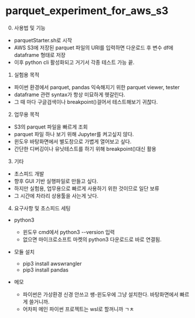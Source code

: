 # parquet_experiment_for_aws_s3

0. 사용법 및 기능
- parquetStarter.sh로 시작
- AWS S3에 저장된 parquet 파일의 URI를 입력하면 다운로드 후 변수 df에 dataframe 형태로 저장
- 이후 python cli 활성화되고 거기서 각종 테스트 가능
끝.

1. 실험용 목적
- 파이썬 환경에서 parquet, pandas 익숙해지기 위한 parquet viewer, tester
- dataframe 관련 syntax가 항상 미묘하게 헷갈린다.
- 그 때 마다 구글검색이나 breakpoint()걸어서 테스트해보기 귀찮다.

2. 업무용 목적
- S3의 parquet 파일을 빠르게 조회
- parquet 파일 하나 보기 위해 Jupyter를 켜고싶지 않다.
- 윈도우 바탕화면에서 별도창으로 가볍게 열어보고 싶다.
- 간단한 디버깅이나 유닛테스트를 하기 위해 breakpoint()대신 활용

3. 기타
- 초스피드 개발
- 향후 GUI 기반 실행파일로 만들고 싶다.
- 하지만 실험용, 업무용으로 빠르게 사용하기 위한 것이므로 일단 보류
- 그 시간에 차라리 상용툴을 사는게 낫다.

4. 요구사항 및 초스피드 세팅
- python3
  - 윈도우 cmd에서 python3 --version 입력
  - 없으면 마이크로소프트 마켓의 python3 다운로드로 바로 연결됨.
- 모듈 설치
  - pip3 install awswrangler
  - pip3 install pandas

- 메모
  - 파이썬은 가상환경 신경 안쓰고 쌩-윈도우에 그냥 설치한다. 바탕화면에서 빠르게 쓸거니까.
  - 어차피 메인 파이썬 프로젝트는 wsl로 할꺼니까 ㄱㅊ
